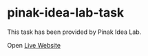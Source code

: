 # pinak-idea-lab-task

This task has been provided by Pinak Idea Lab.

Open [Live Website](https://antudas22.github.io/pinak-idea-lab-task/)
